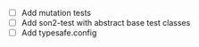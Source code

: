 - [ ] Add mutation tests
- [ ] Add son2-test with abstract base test classes
- [ ] Add typesafe.config
